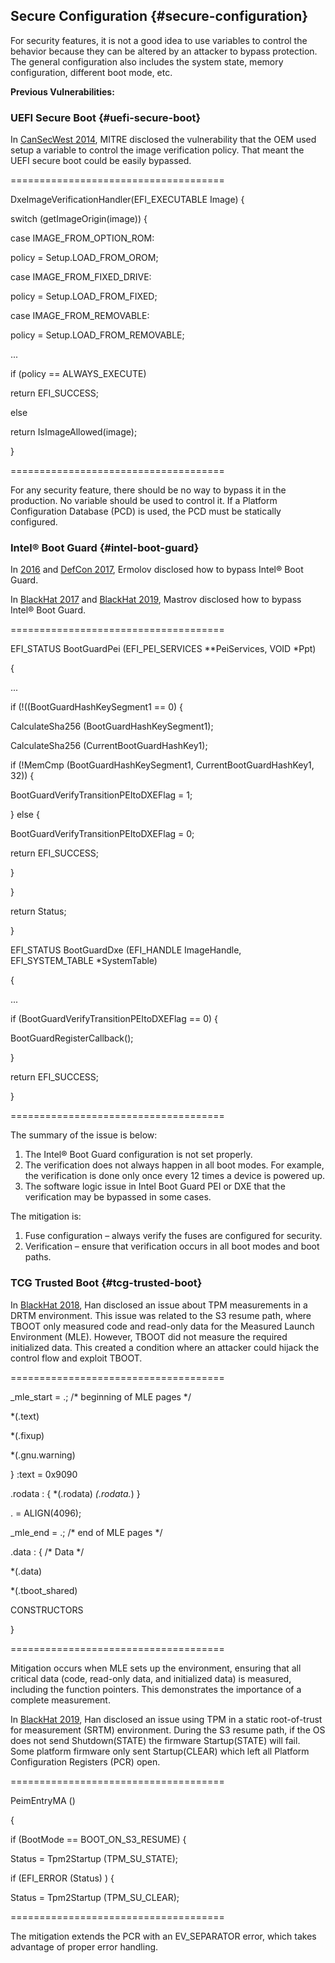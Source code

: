 ## Secure Configuration {#secure-configuration}

For security features, it is not a good idea to use variables to control the behavior because they can be altered by an attacker to bypass protection. The general configuration also includes the system state, memory configuration, different boot mode, etc.

**Previous Vulnerabilities:**

### UEFI Secure Boot {#uefi-secure-boot}

In [CanSecWest 2014](https://cansecwest.com/slides/2014/AllYourBoot_csw14-mitre-final.pdf), MITRE disclosed the vulnerability that the OEM used setup a variable to control the image verification policy. That meant the UEFI secure boot could be easily bypassed.

=====================================

DxeImageVerificationHandler(EFI_EXECUTABLE Image) {

switch (getImageOrigin(image)) {

case IMAGE_FROM_OPTION_ROM:

policy = Setup.LOAD_FROM_OROM;

case IMAGE_FROM_FIXED_DRIVE:

policy = Setup.LOAD_FROM_FIXED;

case IMAGE_FROM_REMOVABLE:

policy = Setup.LOAD_FROM_REMOVABLE;

...

if (policy == ALWAYS_EXECUTE)

return EFI_SUCCESS;

else

return IsImageAllowed(image);

}

=====================================

For any security feature, there should be no way to bypass it in the production. No variable should be used to control it. If a Platform Configuration Database (PCD) is used, the PCD must be statically configured.

### Intel® Boot Guard {#intel-boot-guard}

In [2016](https://github.com/flothrone/bootguard/blob/master/Intel%20BootGuard%20final.pdf) and [DefCon 2017](https://github.com/flothrone/bootguard/blob/master/Intel%20BG%20part2.pdf), Ermolov disclosed how to bypass Intel® Boot Guard.

In [BlackHat 2017](https://www.blackhat.com/docs/us-17/wednesday/us-17-Matrosov-Betraying-The-BIOS-Where-The-Guardians-Of-The-BIOS-Are-Failing.pdf) and [BlackHat 2019](http://i.blackhat.com/asia-19/Fri-March-29/bh-asia-Matrosov-Modern-Secure-Boot-Attacks.pdf), Mastrov disclosed how to bypass Intel® Boot Guard.

=====================================

EFI_STATUS BootGuardPei (EFI_PEI_SERVICES **PeiServices, VOID *Ppt)

{

...

if (!((BootGuardHashKeySegment1 == 0) {

CalculateSha256 (BootGuardHashKeySegment1);

CalculateSha256 (CurrentBootGuardHashKey1);

if (!MemCmp (BootGuardHashKeySegment1, CurrentBootGuardHashKey1, 32)) {

BootGuardVerifyTransitionPEItoDXEFlag = 1;

} else {

BootGuardVerifyTransitionPEItoDXEFlag = 0;

return EFI_SUCCESS;

}

}

return Status;

}

EFI_STATUS BootGuardDxe (EFI_HANDLE ImageHandle, EFI_SYSTEM_TABLE *SystemTable)

{

...

if (BootGuardVerifyTransitionPEItoDXEFlag == 0) {

BootGuardRegisterCallback();

}

return EFI_SUCCESS;

}

=====================================

The summary of the issue is below:

1.  The Intel® Boot Guard configuration is not set properly.
2.  The verification does not always happen in all boot modes. For example, the verification is done only once every 12 times a device is powered up.
3.  The software logic issue in Intel Boot Guard PEI or DXE that the verification may be bypassed in some cases.

The mitigation is:

1.  Fuse configuration – always verify the fuses are configured for security.
2.  Verification – ensure that verification occurs in all boot modes and boot paths.

### TCG Trusted Boot {#tcg-trusted-boot}

In [BlackHat 2018](https://i.blackhat.com/briefings/asia/2018/asia-18-Seunghun-I_Dont_Want_to_Sleep_Tonight_Subverting_Intel_TXT_with_S3_Sleep.pdf), Han disclosed an issue about TPM measurements in a DRTM environment. This issue was related to the S3 resume path, where TBOOT only measured code and read-only data for the Measured Launch Environment (MLE). However, TBOOT did not measure the required initialized data. This created a condition where an attacker could hijack the control flow and exploit TBOOT.

=====================================

_mle_start = .; /* beginning of MLE pages */

*(.text)

*(.fixup)

*(.gnu.warning)

} :text = 0x9090

.rodata : { *(.rodata) *(.rodata.*) }

. = ALIGN(4096);

_mle_end = .; /* end of MLE pages */

.data : { /* Data */

*(.data)

*(.tboot_shared)

CONSTRUCTORS

}

=====================================

Mitigation occurs when MLE sets up the environment, ensuring that all critical data (code, read-only data, and initialized data) is measured, including the function pointers. This demonstrates the importance of a complete measurement.

In [BlackHat 2019](http://i.blackhat.com/asia-19/Thu-March-28/bh-asia-Seunghun-Finally-I-Can-Sleep-Tonight-Catching-Sleep-Mode-Vulnerabilities-of-the-TPM-with-the-Napper.pdf), Han disclosed an issue using TPM in a static root-of-trust for measurement (SRTM) environment. During the S3 resume path, if the OS does not send Shutdown(STATE) the firmware Startup(STATE) will fail. Some platform firmware only sent Startup(CLEAR) which left all Platform Configuration Registers (PCR) open.

=====================================

PeimEntryMA ()

{

if (BootMode == BOOT_ON_S3_RESUME) {

Status = Tpm2Startup (TPM_SU_STATE);

if (EFI_ERROR (Status) ) {

Status = Tpm2Startup (TPM_SU_CLEAR);

=====================================

The mitigation extends the PCR with an EV_SEPARATOR error, which takes advantage of proper error handling.